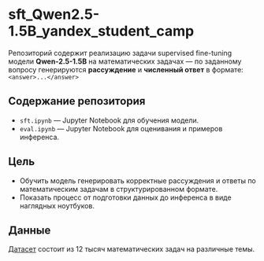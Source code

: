 # sft_Qwen2.5-1.5B_yandex_student_camp
Репозиторий содержит реализацию задачи supervised fine-tuning модели **Qwen-2.5-1.5B** на математических задачах — по заданному вопросу генерируются **рассуждение** и **численный ответ** в формате: `<answer>...</answer>`

## Содержание репозитория
- `sft.ipynb` — Jupyter Notebook для обучения модели.
- `eval.ipynb` — Jupyter Notebook для оценивания и примеров инференса.

## Цель
- Обучить модель генерировать корректные рассуждения и ответы по математическим задачам в структурированном формате.
- Показать процесс от подготовки данных до инференса в виде наглядных ноутбуков.

## Данные
[Датасет](https://huggingface.co/datasets/nlile/hendrycks-MATH-benchmark) состоит из 12 тысяч математических задач на различные темы.
